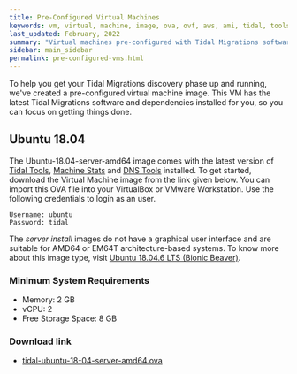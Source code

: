 ```yaml
---
title: Pre-Configured Virtual Machines
keywords: vm, virtual, machine, image, ova, ovf, aws, ami, tidal, tools
last_updated: February, 2022
summary: "Virtual machines pre-configured with Tidal Migrations software"
sidebar: main_sidebar
permalink: pre-configured-vms.html
---
```


To help you get your Tidal Migrations discovery phase up and running, we've created a pre-configured virtual machine image. This VM has the latest Tidal Migrations software and dependencies installed for you, so you can focus on getting things done.

## Ubuntu 18.04

The Ubuntu-18.04-server-amd64 image comes with the latest version of [Tidal Tools](https://tidalmigrations.com/tidal-tools/), [Machine Stats](https://pypi.org/project/machine-stats/) and [DNS Tools](https://dnstools.ninja/) installed. To get started, download the Virtual Machine image from the link given below. You can import this OVA file into your VirtualBox or VMware Workstation. Use the following credentials to login as an user.

```
Username: ubuntu
Password: tidal
```

The _server install_ images do not have a graphical user interface and are suitable for AMD64 or EM64T architecture-based systems. To know more about this image type, visit [Ubuntu 18.04.6 LTS (Bionic Beaver)](https://cdimage.ubuntu.com/ubuntu/releases/18.04.6/release/).

### Minimum System Requirements

- Memory: 2 GB
- vCPU: 2
- Free Storage Space: 8 GB

### Download link

- [tidal-ubuntu-18-04-server-amd64.ova](https://d2ny8m13pxxvfx.cloudfront.net/tidal-ubuntu-18-04-server-amd64.ova)
